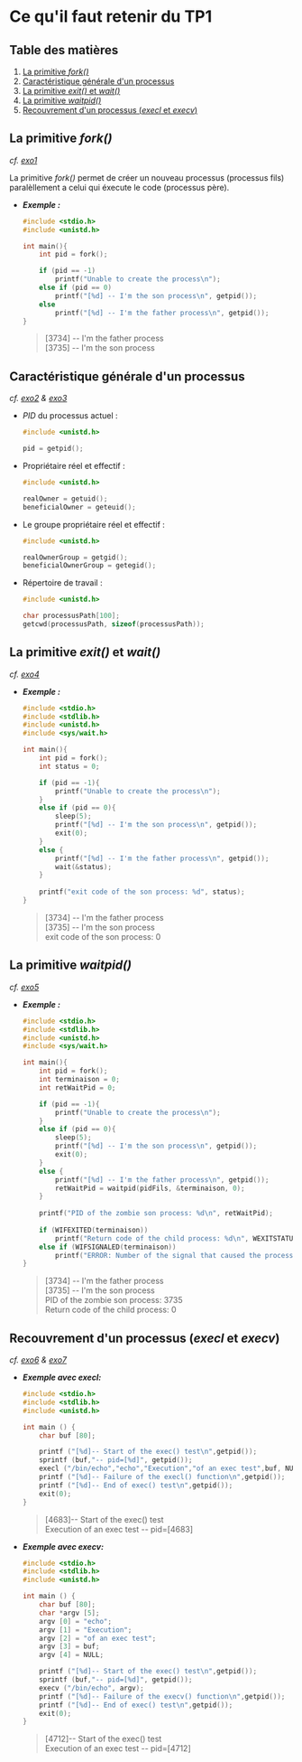 # Ce qu'il faut retenir du TP1

## Table des matières
1. [La primitive *fork()*](#la-primitive-fork)
2. [Caractéristique générale d'un processus](#caractristique-générale-dun-processus)
3. [La primitive *exit()* et *wait()*](#la-primitive-exit-et-wait)
4. [La primitive *waitpid()*](#la-primitive-waitpid)
5. [Recouvrement d'un processus (*execl* et *execv*)](#recouvrement-dun-processus-execl-et-execv)

## La primitive *fork()* 
*cf.* [*exo1*](https://git.roudaut.xyz/ensta/depot-ensta-c/-/blob/SA3/OS/TP1/exo1/exo1.c)

La primitive *fork()* permet de créer un nouveau processus (processus fils) paralèllement a celui qui éxecute le code (processus père).

- ***Exemple :***
    ```c
    #include <stdio.h>
    #include <unistd.h>
    
    int main(){
        int pid = fork(); 
    
        if (pid == -1)
            printf("Unable to create the process\n");
        else if (pid == 0)
            printf("[%d] -- I'm the son process\n", getpid());
        else
            printf("[%d] -- I'm the father process\n", getpid());
    }
    ```
  
    > [3734] -- I'm the father process <br>
      [3735] -- I'm the son process

## Caractéristique générale d'un processus
*cf.* [*exo2*](https://git.roudaut.xyz/ensta/depot-ensta-c/-/blob/SA3/OS/TP1/exo2/exo2.c) *&* [*exo3*](https://git.roudaut.xyz/ensta/depot-ensta-c/-/blob/SA3/OS/TP1/exo3/exo3.c)

- *PID* du processus actuel :
    ```c
    #include <unistd.h>
    
    pid = getpid();
    ```

- Propriétaire réel et effectif :
    ```c
    #include <unistd.h>
    
    realOwner = getuid();
    beneficialOwner = geteuid();
    ```

- Le groupe propriétaire réel et effectif :
    ```c
    #include <unistd.h>
    
    realOwnerGroup = getgid();
    beneficialOwnerGroup = getegid();
    ```
  
- Répertoire de travail :
    ```c
    #include <unistd.h>
    
    char processusPath[100];
    getcwd(processusPath, sizeof(processusPath));    
    ```

## La primitive *exit()* et *wait()* 
*cf.* [*exo4*](https://git.roudaut.xyz/ensta/depot-ensta-c/-/blob/SA3/OS/TP1/exo4/exo4.c)

- ***Exemple :***
    ```c
    #include <stdio.h>
    #include <stdlib.h>
    #include <unistd.h>
    #include <sys/wait.h>
    
    int main(){
        int pid = fork(); 
        int status = 0;
    
        if (pid == -1){
            printf("Unable to create the process\n");
        }
        else if (pid == 0){
            sleep(5);
            printf("[%d] -- I'm the son process\n", getpid());
            exit(0);
        }
        else {
            printf("[%d] -- I'm the father process\n", getpid());
            wait(&status);
        }
        
        printf("exit code of the son process: %d", status);
    }
    ```
  
    > [3734] -- I'm the father process <br>
      [3735] -- I'm the son process <br>
      exit code of the son process: 0

## La primitive *waitpid()*
*cf.* [*exo5*](https://git.roudaut.xyz/ensta/depot-ensta-c/-/blob/SA3/OS/TP1/exo5/exo5.c)

- ***Exemple :***
    ```c
    #include <stdio.h>
    #include <stdlib.h>
    #include <unistd.h>
    #include <sys/wait.h>
    
    int main(){
        int pid = fork(); 
        int terminaison = 0;
        int retWaitPid = 0;
    
        if (pid == -1){
            printf("Unable to create the process\n");
        }
        else if (pid == 0){
            sleep(5);
            printf("[%d] -- I'm the son process\n", getpid());
            exit(0);
        }
        else {
            printf("[%d] -- I'm the father process\n", getpid());
            retWaitPid = waitpid(pidFils, &terminaison, 0);
        }
        
        printf("PID of the zombie son process: %d\n", retWaitPid);
        
        if (WIFEXITED(terminaison))
            printf("Return code of the child process: %d\n", WEXITSTATUS(terminaison));
        else if (WIFSIGNALED(terminaison))
            printf("ERROR: Number of the signal that caused the process to end: %d\n", WTERMSIG(terminaison));
    }
    ```
  
    > [3734] -- I'm the father process <br>
      [3735] -- I'm the son process <br>
      PID of the zombie son process: 3735 <br>
      Return code of the child process: 0

## Recouvrement d'un processus (*execl* et *execv*)
*cf.* [*exo6*](https://git.roudaut.xyz/ensta/depot-ensta-c/-/blob/SA3/OS/TP1/exo6/exo6.c) *&* [*exo7*](https://git.roudaut.xyz/ensta/depot-ensta-c/-/blob/SA3/OS/TP1/exo7/exo7.c)

- ***Exemple avec execl:***
    ```c
    #include <stdio.h>
    #include <stdlib.h>
    #include <unistd.h>
    
    int main () {
        char buf [80];
  
        printf ("[%d]-- Start of the exec() test\n",getpid());
        sprintf (buf,"-- pid=[%d]", getpid());
        execl ("/bin/echo","echo","Execution","of an exec test",buf, NULL);
        printf ("[%d]-- Failure of the execl() function\n",getpid());
        printf ("[%d]-- End of exec() test\n",getpid());
        exit(0);
    }
    ```

  > [4683]-- Start of the exec() test <br>
  Execution of an exec test -- pid=[4683]




- ***Exemple avec execv:***
    ```c
    #include <stdio.h>
    #include <stdlib.h>
    #include <unistd.h>
    
    int main () {
        char buf [80];
        char *argv [5];
        argv [0] = "echo";
        argv [1] = "Execution";
        argv [2] = "of an exec test";
        argv [3] = buf;
        argv [4] = NULL;
    
        printf ("[%d]-- Start of the exec() test\n",getpid());
        sprintf (buf,"-- pid=[%d]", getpid());
        execv ("/bin/echo", argv);
        printf ("[%d]-- Failure of the execv() function\n",getpid());
        printf ("[%d]-- End of exec() test\n",getpid());
        exit(0);
    }
    ```

  > [4712]-- Start of the exec() test <br>
  Execution of an exec test -- pid=[4712]
